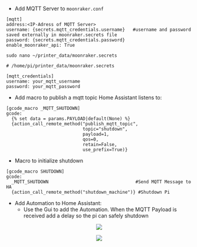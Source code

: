 * Add MQTT Server to `moonraker.conf`

```
[mqtt]
address:<IP-Adress of MQTT Server>
username: {secrets.mqtt_credentials.username}   #username and password saved externally in moonraker.secrets file
password: {secrets.mqtt_credentials.password}   
enable_moonraker_api: True
```


`sudo nano ~/printer_data/moonraker.secrets`

```
# /home/pi/printer_data/moonraker.secrets

[mqtt_credentials]
username: your_mqtt_username
password: your_mqtt_password
````



* Add macro to publish a mqtt topic Home Assistant listens to:

```
[gcode_macro _MQTT_SHUTDOWN]
gcode:
  {% set data = params.PAYLOAD|default(None) %}
  {action_call_remote_method("publish_mqtt_topic",
                             topic="shutdown",
                             payload=1,
                             qos=0,
                             retain=False,
                             use_prefix=True)}
```

* Macro to initialize shutdown
```
[gcode_macro SHUTDOWN]
gcode:
  _MQTT_SHUTDOWN                                 #Send MQTT Message to HA
  {action_call_remote_method("shutdown_machine")} #Shutdown Pi
```


* Add Automation to Home Assistant:
	- Use the Gui to add the Automation. When the MQTT Payload is received add a delay so the pi can safely shutdown

<p align="center">
<img src="./screens/when.png">
</p>

<p align="center">
<img src="./screens/then_do.png">
</p>

